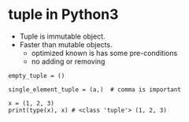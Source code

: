 # tuple in Python3

- Tuple is immutable object.
- Faster than mutable objects.
  - optimized known is has some pre-conditions
  - no adding or removing

```python3
empty_tuple = ()

single_element_tuple = (a,)  # comma is important

x = (1, 2, 3)
print(type(x), x) # <class 'tuple'> (1, 2, 3)
```
